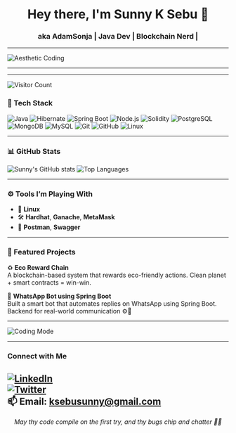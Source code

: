 <h1 align="center">Hey there, I'm Sunny K Sebu 👋</h1>
<h3 align="center">aka AdamSonja | Java Dev | Blockchain Nerd |</h3>

---

![Aesthetic Coding](https://media.giphy.com/media/qgQUggAC3Pfv687qPC/giphy.gif)

---

---
![Visitor Count](https://komarev.com/ghpvc/?username=AdamSonja&color=blue&style=flat)


### 🧰 Tech Stack

![Java](https://img.shields.io/badge/Java-ED8B00?style=for-the-badge&logo=java&logoColor=white)
![Hibernate](https://img.shields.io/badge/Hibernate-59666C?style=for-the-badge&logo=hibernate&logoColor=white)
![Spring Boot](https://img.shields.io/badge/Spring%20Boot-6DB33F?style=for-the-badge&logo=spring-boot&logoColor=white)
![Node.js](https://img.shields.io/badge/Node.js-339933?style=for-the-badge&logo=nodedotjs&logoColor=white)
![Solidity](https://img.shields.io/badge/Solidity-363636?style=for-the-badge&logo=solidity&logoColor=white)
![PostgreSQL](https://img.shields.io/badge/PostgreSQL-336791?style=for-the-badge&logo=postgresql&logoColor=white)
![MongoDB](https://img.shields.io/badge/MongoDB-4EA94B?style=for-the-badge&logo=mongodb&logoColor=white)
![MySQL](https://img.shields.io/badge/MySQL-4479A1?style=for-the-badge&logo=mysql&logoColor=white)
![Git](https://img.shields.io/badge/Git-F05032?style=for-the-badge&logo=git&logoColor=white)
![GitHub](https://img.shields.io/badge/GitHub-181717?style=for-the-badge&logo=github&logoColor=white)
![Linux](https://img.shields.io/badge/Linux-FCC624?style=for-the-badge&logo=linux&logoColor=black)


---

### 📊 GitHub Stats

![Sunny's GitHub stats](https://github-readme-stats.vercel.app/api?username=AdamSonja&show_icons=true&theme=tokyonight)
![Top Languages](https://github-readme-stats.vercel.app/api/top-langs/?username=AdamSonja&layout=compact&theme=tokyonight)

---

### ⚙️ Tools I’m Playing With

- 🐧 **Linux**
- 🛠️ **Hardhat**, **Ganache**, **MetaMask**
- 🧪 **Postman**, **Swagger**

---

### 🌱 Featured Projects

♻️ **Eco Reward Chain**  
A blockchain-based system that rewards eco-friendly actions. Clean planet + smart contracts = win-win.

💬 **WhatsApp Bot using Spring Boot**  
Built a smart bot that automates replies on WhatsApp using  Spring Boot. Backend for  real-world communication ⚙️📲

---

![Coding Mode](https://media.giphy.com/media/LmNwrBhejkK9EFP504/giphy.gif)

---

### Connect with Me

[![LinkedIn](https://img.shields.io/badge/-LinkedIn-0077B5?style=flat&logo=linkedin&logoColor=white)](https://linkedin.com/in/sunny-k-sebu-736623241)  
[![Twitter](https://img.shields.io/badge/-Twitter-1DA1F2?style=flat&logo=twitter&logoColor=white)](https://x.com/SunnyKSebu)  
📫 Email: [ksebusunny@gmail.com](mailto:ksebusunny@gmail.com)
---

<p align="center"><i>May thy code compile on the first try, and thy bugs chip and chatter 🧪🧵</i></p>
